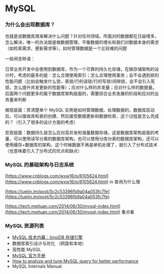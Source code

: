 # MySQL

### 为什么会出现数据库？

也就是说数据库用来解决什么问题？针对任何领域，所面对的数据都在日益增多，怎么解决，唯一的办法就是做数据管理，平衡数据的增长和我们对数据本身的需求（如检索需求、更新需求等）。如何管理数据是一个比较难的问题

一些闲言碎语：

日常业务开发中会使用到数据库，作为一个可靠的持久化存储，在做存储架构的设计时，考虑的最多的是：怎么合理使用索引；怎么合理使用事务；会不会遇到锁的性能问题（比如会触发什么锁，表锁/行的读锁/行的写锁/间隙锁，会不会引入死锁，怎么提升并发更新的性能等）；应对什么样的并发量；应对什么样的数据量。后面两个问题更多的属于数据库架构层面的，需要综合业务发展的阶段和应对的业务量来判断

微观层面：弄清楚单个 MySQL 实例是如何管理数据、处理数据的，数据库启动后，可以接收库和表的创建、然后接受数据更新和数据检索，这个过程是怎么完成的？（引入了很多的设计方面的考虑）

宏观层面：数据持久层怎么应对高并发和海量数据存储，这是数据库架构层面的考量，可以使用读写分离的数据库架构，也可以使用分库分表的数据库架构，还可以使用缓存+数据库的架构，这个时候数据不再是单机处理了，就引入了分布式技术（也意味着引入了分布式的优点和缺点）



### MySQL 的基础架构与日志系统



[https://www.cnblogs.com/wxw16/p/6105624.html](https://www.cnblogs.com/wxw16/p/6105624.html) in 查询为什么慢

[https://juejin.im/post/5c2c53396fb9a04a053fc7fe](https://juejin.im/post/5c2c53396fb9a04a053fc7fe)

[https://tech.meituan.com/2014/06/30/mysql-index.html](https://tech.meituan.com/2014/06/30/mysql-index.html) 重点看



### MySQL 资源列表

* [MySQL 技术内幕：InnoDB 存储引擎](https://weread.qq.com/web/reader/611329b059346e611427f1ckc81322c012c81e728d9d180)
* 数据库索引设计与优化 （网盘和本地）
* 高性能 MySQL
* [MySQL 官方手册](https://dev.mysql.com/doc/refman/5.7/en/)
* [How to analyze and tune MySQL query for better performance](https://www.mysql.com/cn/why-mysql/presentations/tune-mysql-queries-performance/)
* MySQL Internals Manual

